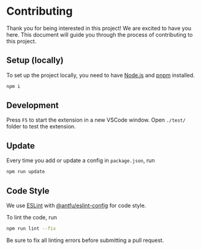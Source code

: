 # Contributing

Thank you for being interested in this project! We are excited to have you here. This document will guide you through the process of contributing to this project.

## Setup (locally)

To set up the project locally, you need to have [Node.js](https://nodejs.org/en/) and [pnpm](https://pnpm.io/) installed.

```bash
npm i
```

## Development

Press `F5` to start the extension in a new VSCode window. Open `./test/` folder to test the extension.

## Update

Every time you add or update a config in `package.json`, run

```bash
npm run update
```

## Code Style

We use [ESLint](https://eslint.org/) with [@antfu/eslint-config](https://github.com/antfu/eslint-config) for code style.

To lint the code, run

```bash
npm run lint --fix
```

Be sure to fix all linting errors before submitting a pull request.
